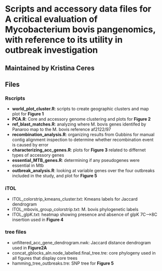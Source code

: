 # Scripts and accessory data files for A critical evaluation of Mycobacterium bovis pangenomics, with reference to its utility in outbreak investigation
## Maintained by Kristina Ceres

## Files
### Rscripts
* **world_plot_cluster.R**: scripts to create geographic clusters and map plot for **Figure 1**
* **PCA.R**: Core and accessory genome clustering and plots for **Figure 2**
* **ref_blast_matches.R**: analyzing where M. bovis genes identifed by Panaroo map to the M. bovis reference af2122/97
* **recombination_analysis.R**: organizing results from Gubbins for manual contig alignment inspection to determine whether recombination event is caused by error
* **characterizing_acc_genes.R**: plots for **Figure 3** related to differnet types of accessory genes
* **essential_MTB_genes.R**: determining if any pseudogenes were essential in Mtb
* **outbreak_analysis.R**: looking at variable genes over the four outbreaks included in the study, and plot for **Figure 5**

### iTOL
* ITOL_colorstrip_kmeans_cluster.txt: Kmeans labels for Jaccard dendrogram
* ITOL_mbovis_group_colorstrip.txt: M. bovis phylogenetic labels 
* ITOL_glpK.txt: heatmap showing presence and absence of glpK 7C-->8C insertion used in **Figure 4**

### tree files
* unfiltered_acc_gene_dendrogram.nwk: Jaccard distance dendrogram used in **Figure2A**
* concat_gblocks_aln.node_labelled.final_tree.tre: core phylogeny used in all figures that display core trees
* hamming_tree_outbreaks.tre: SNP tree for **Figure 5** 




